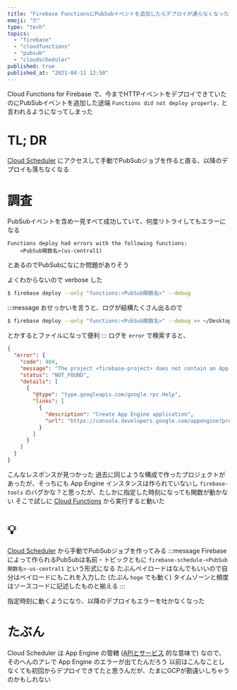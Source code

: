 ```yaml
---
title: "Firebase FunctionsにPubSubイベントを追加したらデプロイが通らなくなった"
emoji: "⏰"
type: "tech"
topics:
  - "firebase"
  - "cloudfunctions"
  - "pubsub"
  - "cloudscheduler"
published: true
published_at: "2021-04-11 12:50"
---
```


Cloud Functions for Firebase で、今までHTTPイベントをデプロイできていたのにPubSubイベントを追加した途端 `Functions did not deploy properly.` と言われるようになってしまった

# TL; DR
[Cloud Scheduler](https://console.cloud.google.com/cloudscheduler) にアクセスして手動でPubSubジョブを作ると直る、以降のデプロイも落ちなくなる

# 調査
PubSubイベントを含め一見すべて成功していて、何度リトライしてもエラーになる

```log
Functions deploy had errors with the following functions:
	<PubSub関数名>(us-central1)
```
とあるのでPubSubになにか問題がありそう

よくわからないので verbose した
```sh
$ firebase deploy --only "functions:<PubSub関数名>" --debug
```
:::message
おせっかいを言うと、ログが結構たくさん出るので
```sh
$ firebase deploy --only "functions:<PubSub関数名>" --debug >> ~/Desktop/debug.log
```
とかするとファイルになって便利
:::
ログを `error` で検索すると、
```json
{
  "error": {
    "code": 404,
    "message": "The project <firebase-project> does not contain an App Engine application. Please visit https://console.developers.google.com/appengine?project=<firebase-project> to to add an App Engine application.",
    "status": "NOT_FOUND",
    "details": [
      {
        "@type": "type.googleapis.com/google.rpc.Help",
        "links": [
          {
            "description": "Create App Engine application",
            "url": "https://console.developers.google.com/appengine?project=<firebase-project>"
          }
        ]
      }
    ]
  }
}
```
こんなレスポンスが見つかった
過去に同じような構成で作ったプロジェクトがあったが、そっちにも App Engine インスタンスは作られていないし `firebase-tools` のバグかな？と思ったが、たしかに指定した時刻になっても関数が動かない
そこで試しに [Cloud Functions](https://console.cloud.google.com/functions) から実行すると動いた

# 💡
[Cloud Scheduler](https://console.cloud.google.com/cloudscheduler) から手動でPubSubジョブを作ってみる
:::message
Firebaseによって作られるPubSubは名前・トピックともに `firebase-schedule-<PubSub関数名>-us-central1` という形式になる
たぶんペイロードはなんでもいいので自分はペイロードにもこれを入力した (たぶん `hoge` でも動く)
タイムゾーンと頻度はソースコードに記述したものと揃える
:::

指定時刻に動くようになり、以降のデプロイもエラーを吐かなくなった

# たぶん
Cloud Scheduler は App Engine の管轄 ([APIとサービス](https://console.cloud.google.com/apis/dashboard) 的な意味で) なので、そのへんのアレで App Engine のエラーが出てたんだろう
以前はこんなことしなくても初回からデプロイできてたと思うんだが、たまにGCPが勘違いしちゃうのかもしれない
